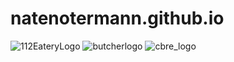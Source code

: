 # natenotermann.github.io
![112EateryLogo](https://user-images.githubusercontent.com/98718660/155459906-68c26f34-4cbf-4317-b74b-12f8a58979c0.png)
![butcherlogo](https://user-images.githubusercontent.com/98718660/155460247-93cea3aa-5b40-465e-9e6b-abb9ccd81901.png)
![cbre_logo](https://user-images.githubusercontent.com/98718660/155460304-888174f5-202e-40f9-9d3d-d1c5a974c68c.png)

